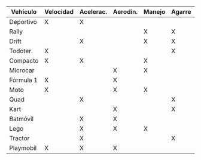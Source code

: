 | Vehículo  | Velocidad | Acelerac. | Aerodin. | Manejo | Agarre | Turbo |
|-----------|-----------|-----------|----------|--------|--------|-------|
| Deportivo |     X     |     X     |          |        |        |   X   |
| Rally     |           |           |          |   X    |   X    |   X   |
| Drift     |           |     X     |          |   X    |   X    |       |
| Todoter.  |     X     |           |          |        |   X    |   X   |
| Compacto  |     X     |     X     |          |   X    |        |       |
| Microcar  |           |           |     X    |   X    |        |   X   |
| Fórmula 1 |     X     |           |     X    |   	    |        |   X   |
| Moto      |     X     |           |     X    |   X    |        |       |
| Quad      |           |     X     |          |        |   X    |   X   |
| Kart      |     	    |           |     X    |        |   X    |   X   |
| Batmóvil  |           |     X     |     X    |        |        |   X   |
| Lego      |     	    |     X     |     X    |   X    |        |       |
| Tractor   |     	    |     X     |          |        |   X    |   X   |
| Playmobil |     X     |     X     |     X    |        |        |       |